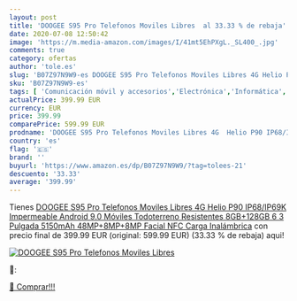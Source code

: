 ```yaml
---
layout: post
title: 'DOOGEE S95 Pro Telefonos Moviles Libres  al 33.33 % de rebaja'
date: 2020-07-08 12:50:42
image: 'https://m.media-amazon.com/images/I/41mt5EhPXgL._SL400_.jpg'
comments: true
category: ofertas
author: 'tole.es'
slug: 'B07Z97N9W9-es DOOGEE S95 Pro Telefonos Moviles Libres 4G Helio P90...'
sku: 'B07Z97N9W9-es'
tags: [ 'Comunicación móvil y accesorios','Electrónica','Informática','Móviles','Móviles y smartphones libres','Tablets','android', ]
actualPrice: 399.99 EUR
currency: EUR
price: 399.99
comparePrice: 599.99 EUR
prodname: 'DOOGEE S95 Pro Telefonos Moviles Libres 4G  Helio P90 IP68/IP69K Impermeable Android 9.0 Móviles Todoterreno Resistentes 8GB+128GB  6 3 Pulgada 5150mAh  48MP+8MP+8MP  Facial NFC Carga Inalámbrica'
country: 'es'
flag: '🇪🇸'
brand: ''
buyurl: 'https://www.amazon.es/dp/B07Z97N9W9/?tag=tolees-21'
descuento: '33.33'
average: '399.99'
---
```


Tienes [DOOGEE S95 Pro Telefonos Moviles Libres 4G  Helio P90 IP68/IP69K Impermeable Android 9.0 Móviles Todoterreno Resistentes 8GB+128GB  6 3 Pulgada 5150mAh  48MP+8MP+8MP  Facial NFC Carga Inalámbrica](https://www.amazon.es/dp/B07Z97N9W9/?tag=tolees-21) con precio final de  399.99 EUR (original: 599.99 EUR) (33.33 %  de rebaja) aqui!

[![DOOGEE S95 Pro Telefonos Moviles Libres ](https://m.media-amazon.com/images/I/41mt5EhPXgL._SL400_.jpg)](https://www.amazon.es/dp/B07Z97N9W9/?tag=tolees-21)

🔎:


[🛒 Comprar!!!](https://www.amazon.es/dp/B07Z97N9W9/?tag=tolees-21)
